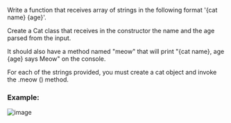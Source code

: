 Write a function that receives array of strings in the following format '{cat name} {age}'.

Create a Cat class that receives in the constructor the name and the age parsed from the input. 

It should also have a method named "meow" that will print "{cat name}, age {age} says Meow" on the console.

For each of the strings provided, you must create a cat object and invoke the .meow () method.

### Example: 

![image](https://github.com/nsinorov/SoftUniMainPath/assets/45227327/c46a60ff-acc3-4287-b282-b77c0f43bbd4)
